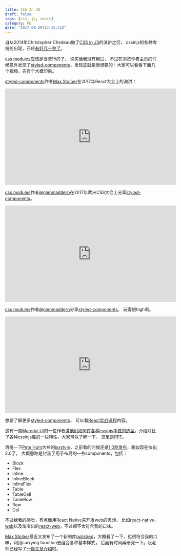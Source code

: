 ```yaml
---
title: CSS In JS
draft: false
tags: [css, js, react]
category: FE
date: "2017-08-29T13:15:42Z"
---
```


自从2014年Christopher Chedeau做了[CSS in JS](http://blog.vjeux.com/2014/javascript/react-css-in-js-nationjs.html)的演讲之后， cssinjs的各种库纷纷出现，已经[有好几十种了](https://github.com/MicheleBertoli/css-in-js)。

[css modules][css modules]应该是很流行的了， 说实话我没有用过， 不过在浏览作者主页的时候意外发现了[styled-components][sc]，发现这就是我想要的！大家可以看看下面几个视频，先有个大概印象。

<!-- more -->

[styled-components][sc]作者[Max Stoiber][mxstbr]在2017年React大会上的演讲：
<iframe width="560" height="315" src="https://www.youtube.com/embed/2j9rSur_mnk" frameborder="0" allowfullscreen></iframe>

[css modules][css modules]作者[@glenmaddern][glen]在2017年欧洲CSS大会上分享[styled-components][sc]。
<iframe width="560" height="315" src="https://www.youtube.com/embed/MT4D_DioYC8" frameborder="0" allowfullscreen></iframe>

[css modules][css modules]作者[@glenmaddern][glen]分享[styled-components][sc]， 玩得很high啊。
<iframe width="560" height="315" src="https://www.youtube.com/embed/qu4U7lwZTRI" frameborder="0" allowfullscreen></iframe>

想要了解更多[styled-components][sc]， 可以看[React实战课程](https://react-course.magicfun.ai/css/)内容。


这有一篇[Material UI](https://github.com/callemall/material-ui)的一位作者[讲他们如何在各种cssinjs中做的选型](https://github.com/oliviertassinari/a-journey-toward-better-style)，介绍对比了各种cssinjs库的一些特性，大家可以了解一下， 这里是[PPT](https://oliviertassinari.github.io/a-journey-toward-better-style/)。

再提一下[Pete Hunt](https://twitter.com/floydophone)大神的[jsxstyle](https://github.com/smyte/jsxstyle)，之前看的时候还是[1.0刚发布](https://medium.com/smyte/announcing-jsxstyle-1-0-3ef469d1863a)，貌似现在快出2.0了。 大概思路是封装了用于布局的一些components，包括：
* Block
* Flex
* Inline
* InlineBlock
* InlineFlex
* Table
* TableCell
* TableRow
* Row
* Col

不过给我的感觉，有点像用[React Native](https://facebook.github.io/react-native/)来开发web的思想， 比如[react-native-web](https://github.com/necolas/react-native-web)以及淘宝出的[react-web](https://github.com/taobaofed/react-web)，不过都不太符合我的口味。

[Max Stoiber](mxstbr)最近又发布了一个新的库[polished](https://github.com/styled-components/polished)，大概看了一下，也很符合我的口味，利用currying function去组合各种基本样式， 后面有时间再研究一下。阮老师已经写了[一篇文章介绍](http://www.ruanyifeng.com/blog/2017/04/css_in_js.html)啦。

[sc]: https://github.com/styled-components/styled-components
[css modules]: https://github.com/css-modules/css-modules
[mxstbr]: https://twitter.com/mxstbr
[glen]: https://twitter.com/glenmaddern